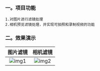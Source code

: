 ### **一。项目功能**
    1.对图片进行滤镜处理
    2.相机预览滤镜处理，并实现可拍照和录制视频的功能

### **二。效果演示**
| 图片滤镜 | 相机滤镜 |
| :----: | :----: |
|![img1](https://github.com/DingMouRen/AndroidCameraFilter/raw/master/imgs/filter_img.gif) | ![img2](https://github.com/DingMouRen/AndroidCameraFilter/raw/master/imgs/filter_video.gif)|